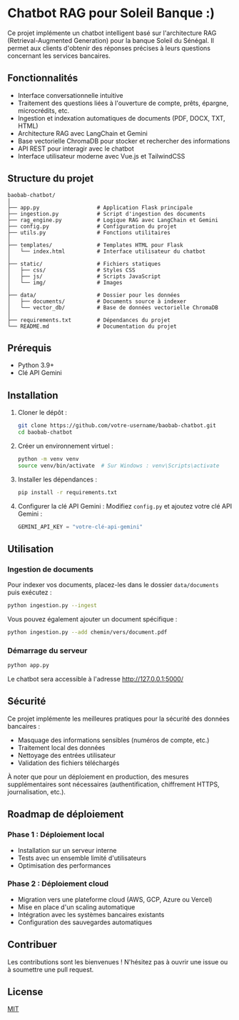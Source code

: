 # Chatbot RAG pour Soleil Banque :)

Ce projet implémente un chatbot intelligent basé sur l'architecture RAG (Retrieval-Augmented Generation) pour la banque Soleil du Sénégal. Il permet aux clients d'obtenir des réponses précises à leurs questions concernant les services bancaires.

## Fonctionnalités

- Interface conversationnelle intuitive
- Traitement des questions liées à l'ouverture de compte, prêts, épargne, microcrédits, etc.
- Ingestion et indexation automatiques de documents (PDF, DOCX, TXT, HTML)
- Architecture RAG avec LangChain et Gemini
- Base vectorielle ChromaDB pour stocker et rechercher des informations
- API REST pour interagir avec le chatbot
- Interface utilisateur moderne avec Vue.js et TailwindCSS

## Structure du projet

```
baobab-chatbot/
│
├── app.py                  # Application Flask principale
├── ingestion.py            # Script d'ingestion des documents
├── rag_engine.py           # Logique RAG avec LangChain et Gemini
├── config.py               # Configuration du projet
├── utils.py                # Fonctions utilitaires
│
├── templates/              # Templates HTML pour Flask
│   └── index.html          # Interface utilisateur du chatbot
│
├── static/                 # Fichiers statiques
│   ├── css/                # Styles CSS
│   ├── js/                 # Scripts JavaScript
│   └── img/                # Images
│
├── data/                   # Dossier pour les données
│   ├── documents/          # Documents source à indexer
│   └── vector_db/          # Base de données vectorielle ChromaDB
│
├── requirements.txt        # Dépendances du projet
└── README.md               # Documentation du projet
```

## Prérequis

- Python 3.9+
- Clé API Gemini

## Installation

1. Cloner le dépôt :
   ```bash
   git clone https://github.com/votre-username/baobab-chatbot.git
   cd baobab-chatbot
   ```

2. Créer un environnement virtuel :
   ```bash
   python -m venv venv
   source venv/bin/activate  # Sur Windows : venv\Scripts\activate
   ```

3. Installer les dépendances :
   ```bash
   pip install -r requirements.txt
   ```

4. Configurer la clé API Gemini :
   Modifiez `config.py` et ajoutez votre clé API Gemini :
   ```python
   GEMINI_API_KEY = "votre-clé-api-gemini"
   ```

## Utilisation

### Ingestion de documents

Pour indexer vos documents, placez-les dans le dossier `data/documents` puis exécutez :

```bash
python ingestion.py --ingest
```

Vous pouvez également ajouter un document spécifique :

```bash
python ingestion.py --add chemin/vers/document.pdf
```

### Démarrage du serveur

```bash
python app.py
```

Le chatbot sera accessible à l'adresse http://127.0.0.1:5000/

## Sécurité

Ce projet implémente les meilleures pratiques pour la sécurité des données bancaires :

- Masquage des informations sensibles (numéros de compte, etc.)
- Traitement local des données
- Nettoyage des entrées utilisateur
- Validation des fichiers téléchargés

À noter que pour un déploiement en production, des mesures supplémentaires sont nécessaires (authentification, chiffrement HTTPS, journalisation, etc.).

## Roadmap de déploiement

### Phase 1 : Déploiement local
- Installation sur un serveur interne
- Tests avec un ensemble limité d'utilisateurs
- Optimisation des performances

### Phase 2 : Déploiement cloud
- Migration vers une plateforme cloud (AWS, GCP, Azure ou Vercel)
- Mise en place d'un scaling automatique
- Intégration avec les systèmes bancaires existants
- Configuration des sauvegardes automatiques

## Contribuer

Les contributions sont les bienvenues ! N'hésitez pas à ouvrir une issue ou à soumettre une pull request.

## License

[MIT](LICENSE)